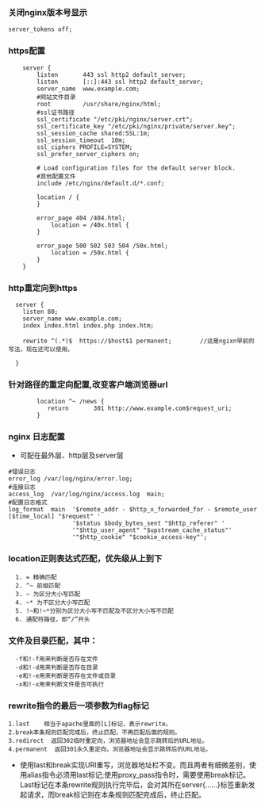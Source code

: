 ### 关闭nginx版本号显示

`server_tokens off;`

### https配置
```nginx
    server {
        listen       443 ssl http2 default_server;
        listen       [::]:443 ssl http2 default_server;
        server_name  www.example.com;
        #网站文件目录
        root         /usr/share/nginx/html;
        #ssl证书路径
        ssl_certificate "/etc/pki/nginx/server.crt";
        ssl_certificate_key "/etc/pki/nginx/private/server.key";
        ssl_session_cache shared:SSL:1m;
        ssl_session_timeout  10m;
        ssl_ciphers PROFILE=SYSTEM;
        ssl_prefer_server_ciphers on;

        # Load configuration files for the default server block.
        #其他配置文件
        include /etc/nginx/default.d/*.conf;
        
        location / {
        }

        error_page 404 /404.html;
            location = /40x.html {
        }

        error_page 500 502 503 504 /50x.html;
            location = /50x.html {
        }
    }
```
 ### http重定向到https
```nginx
  server {
    listen 80;
    server_name www.example.com;
    index index.html index.php index.htm;
     
    rewrite ^(.*)$  https://$host$1 permanent;        //这是ngixn早前的写法，现在还可以使用。
  
  }
```
### 针对路径的重定向配置,改变客户端浏览器url
```nginx
        location ^~ /news {
           return       301 http://www.example.com$request_uri;
        }
```
### nginx 日志配置
* 可配在最外层、http层及server层
```nginx
#错误日志
error_log /var/log/nginx/error.log;
#连接日志
access_log  /var/log/nginx/access.log  main;
#配置日志格式
log_format  main  '$remote_addr - $http_x_forwarded_for - $remote_user [$time_local] "$request" '
                  '$status $body_bytes_sent "$http_referer" '
                  '"$http_user_agent" "$upstream_cache_status"'
                  '"$http_cookie" "$cookie_access-key"';
```
### location正则表达式匹配，优先级从上到下
```nginx
  1. = 精确匹配
  2. ^~ 前缀匹配
  3. ~ 为区分大小写匹配
  4. ~* 为不区分大小写匹配
  5. !~和!~*分别为区分大小写不匹配及不区分大小写不匹配
  6. 通配符路径，即“/”开头

```
### 文件及目录匹配，其中：
```
  -f和!-f用来判断是否存在文件
  -d和!-d用来判断是否存在目录
  -e和!-e用来判断是否存在文件或目录
  -x和!-x用来判断文件是否可执行
```
### rewrite指令的最后一项参数为flag标记
```
1.last    相当于apache里面的[L]标记，表示rewrite。
2.break本条规则匹配完成后，终止匹配，不再匹配后面的规则。
3.redirect  返回302临时重定向，浏览器地址会显示跳转后的URL地址。
4.permanent  返回301永久重定向，浏览器地址会显示跳转后的URL地址。
```
* 使用last和break实现URI重写，浏览器地址栏不变。而且两者有细微差别，使用alias指令必须用last标记;使用proxy_pass指令时，需要使用break标记。Last标记在本条rewrite规则执行完毕后，会对其所在server{......}标签重新发起请求，而break标记则在本条规则匹配完成后，终止匹配。